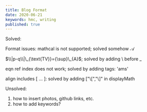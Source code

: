 ```yaml
---
title: Blog Format
date: 2020-06-21
keywords: hmc, writing
published: true
---
```


Solved:

Format issues: mathcal is not supported; solved somehow $\mathcal{A}$

$\\|p-q\\|\_{\text{TV}}={\sup}\_{A}$; solved by adding \ before _

eqn ref index does not work; solved by adding tags: 'ams'


align includes \[ ... \]: solved by adding ["\\[","\\]" in displayMath


Unsolved:

1. how to insert photos, github links, etc.
2. how to add keywords?
